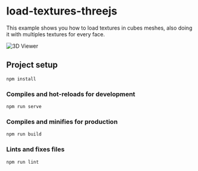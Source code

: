 # load-textures-threejs

This example shows you how to load textures in cubes meshes, also doing it with multiples textures for every face.

![3D Viewer](https://github.com/ncdev2015/load-textures-threejs/blob/master/public/resources/images/demo.png)

## Project setup

```
npm install
```

### Compiles and hot-reloads for development

```
npm run serve
```

### Compiles and minifies for production

```
npm run build
```

### Lints and fixes files

```
npm run lint
```
